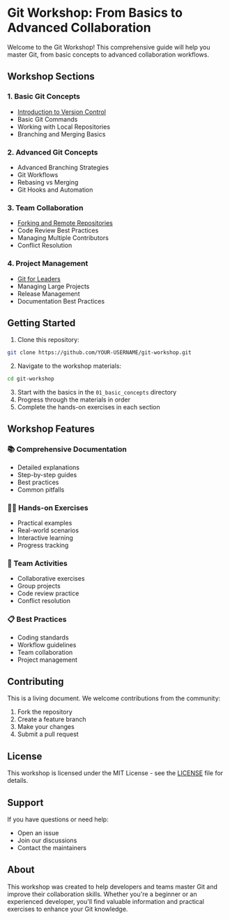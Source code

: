 # Git Workshop: From Basics to Advanced Collaboration

Welcome to the Git Workshop! This comprehensive guide will help you master Git, from basic concepts to advanced collaboration workflows.

## Workshop Sections

### 1. Basic Git Concepts
- [Introduction to Version Control](01_basic_concepts/01_introduction/README.md)
- Basic Git Commands
- Working with Local Repositories
- Branching and Merging Basics

### 2. Advanced Git Concepts
- Advanced Branching Strategies
- Git Workflows
- Rebasing vs Merging
- Git Hooks and Automation

### 3. Team Collaboration
- [Forking and Remote Repositories](03_team_collaboration/01_forking_and_remote/README.md)
- Code Review Best Practices
- Managing Multiple Contributors
- Conflict Resolution

### 4. Project Management
- [Git for Leaders](04_project_management/01_git_for_leaders/README.md)
- Managing Large Projects
- Release Management
- Documentation Best Practices

## Getting Started

1. Clone this repository:
```bash
git clone https://github.com/YOUR-USERNAME/git-workshop.git
```

2. Navigate to the workshop materials:
```bash
cd git-workshop
```

3. Start with the basics in the `01_basic_concepts` directory
4. Progress through the materials in order
5. Complete the hands-on exercises in each section

## Workshop Features

### 📚 Comprehensive Documentation
- Detailed explanations
- Step-by-step guides
- Best practices
- Common pitfalls

### 🏃‍♂️ Hands-on Exercises
- Practical examples
- Real-world scenarios
- Interactive learning
- Progress tracking

### 👥 Team Activities
- Collaborative exercises
- Group projects
- Code review practice
- Conflict resolution

### 📋 Best Practices
- Coding standards
- Workflow guidelines
- Team collaboration
- Project management

## Contributing

This is a living document. We welcome contributions from the community:

1. Fork the repository
2. Create a feature branch
3. Make your changes
4. Submit a pull request

## License

This workshop is licensed under the MIT License - see the [LICENSE](../LICENSE) file for details.

## Support

If you have questions or need help:
- Open an issue
- Join our discussions
- Contact the maintainers

## About

This workshop was created to help developers and teams master Git and improve their collaboration skills. Whether you're a beginner or an experienced developer, you'll find valuable information and practical exercises to enhance your Git knowledge. 